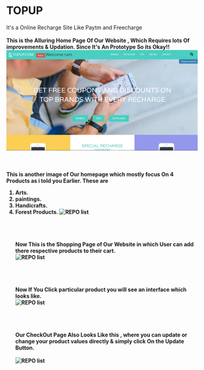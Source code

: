 # TOPUP
It's a Online Recharge Site Like Paytm and Freecharge
<br><br>
<b>This is the Alluring Home Page Of Our Website , Which Requires lots Of improvements & Updation. Since It's An Prototype So its Okay!!</b>
![REPO list](static///home1.JPG)
<br><br><br><br>
<b> This is another image of Our homepage which mostly focus On 4 Products as i told you Earlier. 
  These are
  1. Arts.
  2. paintings.
  3. Handicrafts.
  4. Forest Products.
 ![REPO list](media/readme//2.png)
<br><br><br><br><br>
  Now This is the Shopping Page of Our Website in which User can add there respective products to their cart.<br>
 ![REPO list](media/readme//3.png)
<br><br><br><br><br>
 Now If You Click particular product you will see an interface which looks like.<br>
 ![REPO list](media/readme//4.png)
<br><br><br><br><br>
 Our CheckOut Page Also Looks Like this , where you can update or change your product values directly & simply click On the Update Button. <br><br>
 ![REPO list](media/readme//5.png)
  
  </b>

